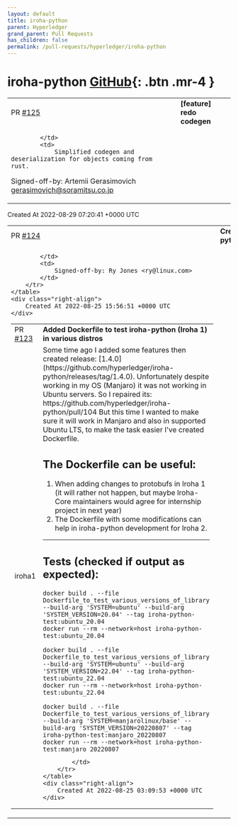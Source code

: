 ```yaml
---
layout: default
title: iroha-python
parent: Hyperledger
grand_parent: Pull Requests
has_children: false
permalink: /pull-requests/hyperledger/iroha-python
---
```


# iroha-python <span class="fs-3 right-align">[GitHub](https://github.com/hyperledger/iroha-python){: .btn .mr-4 }</span>


<div>
    <table>
        <tr>
            <td>
                PR <a href="https://github.com/hyperledger/iroha-python/pull/125" class=".btn">#125</a>
            </td>
            <td>
                <b>
                    [feature] redo codegen
                </b>
            </td>
        </tr>
        <tr>
            <td>
                
            </td>
            <td>
                Simplified codegen and deserialization for objects coming from rust.

Signed-off-by: Artemii Gerasimovich <gerasimovich@soramitsu.co.jp>
            </td>
        </tr>
    </table>
    <div class="right-align">
        Created At 2022-08-29 07:20:41 +0000 UTC
    </div>
</div>

<div>
    <table>
        <tr>
            <td>
                PR <a href="https://github.com/hyperledger/iroha-python/pull/124" class=".btn">#124</a>
            </td>
            <td>
                <b>
                    Create pythonpublish.yml
                </b>
            </td>
        </tr>
        <tr>
            <td>
                
            </td>
            <td>
                Signed-off-by: Ry Jones <ry@linux.com>
            </td>
        </tr>
    </table>
    <div class="right-align">
        Created At 2022-08-25 15:56:51 +0000 UTC
    </div>
</div>

<div>
    <table>
        <tr>
            <td>
                PR <a href="https://github.com/hyperledger/iroha-python/pull/123" class=".btn">#123</a>
            </td>
            <td>
                <b>
                    Added Dockerfile to test iroha-python (Iroha 1) in various distros
                </b>
            </td>
        </tr>
        <tr>
            <td>
                <span class="chip">iroha1</span>
            </td>
            <td>
                Some time ago I added some features then created release: [1.4.0](https://github.com/hyperledger/iroha-python/releases/tag/1.4.0). Unfortunately despite working in my OS (Manjaro) it was not working in Ubuntu servers. So I repaired its: https://github.com/hyperledger/iroha-python/pull/104
But this time I wanted to make sure it will work in Manjaro and also in supported Ubuntu LTS, to make the task easier I've created Dockerfile.

The Dockerfile can be useful: 
------
1. When adding changes to protobufs in Iroha 1 (it will rather not happen, but maybe Iroha-Core maintainers would agree for internship project in next year)
2. The Dockerfile with some modifications can help in iroha-python development for Iroha 2.
___________________
Tests (checked if output as expected):
-----
```
docker build . --file Dockerfile_to_test_various_versions_of_library --build-arg 'SYSTEM=ubuntu' --build-arg 'SYSTEM_VERSION=20.04' --tag iroha-python-test:ubuntu_20.04
docker run --rm --network=host iroha-python-test:ubuntu_20.04

docker build . --file Dockerfile_to_test_various_versions_of_library --build-arg 'SYSTEM=ubuntu' --build-arg 'SYSTEM_VERSION=22.04' --tag iroha-python-test:ubuntu_22.04
docker run --rm --network=host iroha-python-test:ubuntu_22.04

docker build . --file Dockerfile_to_test_various_versions_of_library --build-arg 'SYSTEM=manjarolinux/base' --build-arg 'SYSTEM_VERSION=20220807' --tag iroha-python-test:manjaro_20220807
docker run --rm --network=host iroha-python-test:manjaro_20220807
```
            </td>
        </tr>
    </table>
    <div class="right-align">
        Created At 2022-08-25 03:09:53 +0000 UTC
    </div>
</div>

